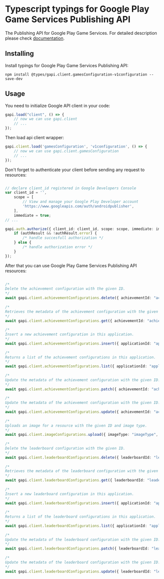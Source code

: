 # Typescript typings for Google Play Game Services Publishing API
The Publishing API for Google Play Game Services.
For detailed description please check [documentation](https://developers.google.com/games/services).

## Installing

Install typings for Google Play Game Services Publishing API:
```
npm install @types/gapi.client.gamesConfiguration-v1configuration --save-dev
```

## Usage

You need to initialize Google API client in your code:
```typescript
gapi.load("client", () => { 
    // now we can use gapi.client
    // ... 
});
```

Then load api client wrapper:
```typescript
gapi.client.load('gamesConfiguration', 'v1configuration', () => {
    // now we can use gapi.client.gamesConfiguration
    // ... 
});
```

Don't forget to authenticate your client before sending any request to resources:
```typescript

// declare client_id registered in Google Developers Console
var client_id = '',
    scope = [     
        // View and manage your Google Play Developer account
        'https://www.googleapis.com/auth/androidpublisher',
    ],
    immediate = true;
// ...

gapi.auth.authorize({ client_id: client_id, scope: scope, immediate: immediate }, authResult => {
    if (authResult && !authResult.error) {
        /* handle succesfull authorization */
    } else {
        /* handle authorization error */
    }
});            
```

After that you can use Google Play Game Services Publishing API resources:

```typescript 
    
/* 
Delete the achievement configuration with the given ID.  
*/
await gapi.client.achievementConfigurations.delete({ achievementId: "achievementId",  }); 
    
/* 
Retrieves the metadata of the achievement configuration with the given ID.  
*/
await gapi.client.achievementConfigurations.get({ achievementId: "achievementId",  }); 
    
/* 
Insert a new achievement configuration in this application.  
*/
await gapi.client.achievementConfigurations.insert({ applicationId: "applicationId",  }); 
    
/* 
Returns a list of the achievement configurations in this application.  
*/
await gapi.client.achievementConfigurations.list({ applicationId: "applicationId",  }); 
    
/* 
Update the metadata of the achievement configuration with the given ID. This method supports patch semantics.  
*/
await gapi.client.achievementConfigurations.patch({ achievementId: "achievementId",  }); 
    
/* 
Update the metadata of the achievement configuration with the given ID.  
*/
await gapi.client.achievementConfigurations.update({ achievementId: "achievementId",  }); 
    
/* 
Uploads an image for a resource with the given ID and image type.  
*/
await gapi.client.imageConfigurations.upload({ imageType: "imageType", resourceId: "resourceId",  }); 
    
/* 
Delete the leaderboard configuration with the given ID.  
*/
await gapi.client.leaderboardConfigurations.delete({ leaderboardId: "leaderboardId",  }); 
    
/* 
Retrieves the metadata of the leaderboard configuration with the given ID.  
*/
await gapi.client.leaderboardConfigurations.get({ leaderboardId: "leaderboardId",  }); 
    
/* 
Insert a new leaderboard configuration in this application.  
*/
await gapi.client.leaderboardConfigurations.insert({ applicationId: "applicationId",  }); 
    
/* 
Returns a list of the leaderboard configurations in this application.  
*/
await gapi.client.leaderboardConfigurations.list({ applicationId: "applicationId",  }); 
    
/* 
Update the metadata of the leaderboard configuration with the given ID. This method supports patch semantics.  
*/
await gapi.client.leaderboardConfigurations.patch({ leaderboardId: "leaderboardId",  }); 
    
/* 
Update the metadata of the leaderboard configuration with the given ID.  
*/
await gapi.client.leaderboardConfigurations.update({ leaderboardId: "leaderboardId",  });
```